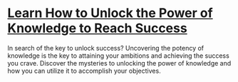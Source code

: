 
# [Learn How to Unlock the Power of Knowledge to Reach Success](https://www.mindhaste.com/t/knowledge/learn-how-to-unlock-the-power-of-knowledge-to-reach-success-301)

In search of the key to unlock success? Uncovering the potency of knowledge is the key to attaining your ambitions and achieving the success you crave. Discover the mysteries to unlocking the power of knowledge and how you can utilize it to accomplish your objectives.
    